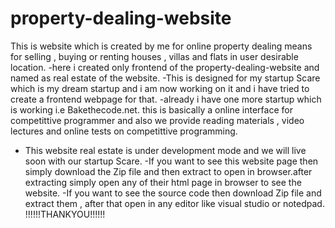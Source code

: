 # property-dealing-website
This is website which is created by me for online property dealing means for selling , buying or renting houses , villas and flats in user desirable location.
-here i created only frontend of the property-dealing-website and named as real estate of the website.
-This is designed for my startup Scare which is my dream startup and i am now working on it and i have tried to create a frontend webpage for that.
-already i have one more startup which is working i.e Bakethecode.net. this is basically a online interface for competittive programmer and also we provide reading materials , video lectures and online tests on competittive programming.
- This website real estate is under development mode and we will live soon with our startup Scare.
-If you want to see this website page then simply download the Zip file and then extract to open in browser.after extracting simply open any of their html page in browser to see the website.
-If you want to see the source code then download Zip file and extract them , after that open in any editor like visual studio or notedpad.
                                                    !!!!!!THANKYOU!!!!!!



















